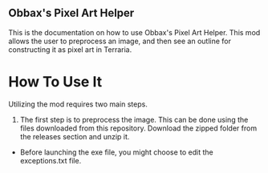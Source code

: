 ## Obbax's Pixel Art Helper
This is the documentation on how to use Obbax's Pixel Art Helper. This mod allows the user to preprocess an image, and then see an outline for constructing it as pixel art in Terraria.
# How To Use It
Utilizing the mod requires two main steps.
1) The first step is to preprocess the image. This can be done using the files downloaded from this repository. Download the zipped folder from the releases section and unzip it.
  - Before launching the exe file, you might choose to edit the exceptions.txt file.
